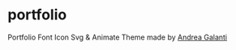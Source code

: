 # portfolio
Portfolio
Font Icon Svg & Animate
Theme made by [Andrea Galanti](http://www.andreagalanti.it/flatfy)
